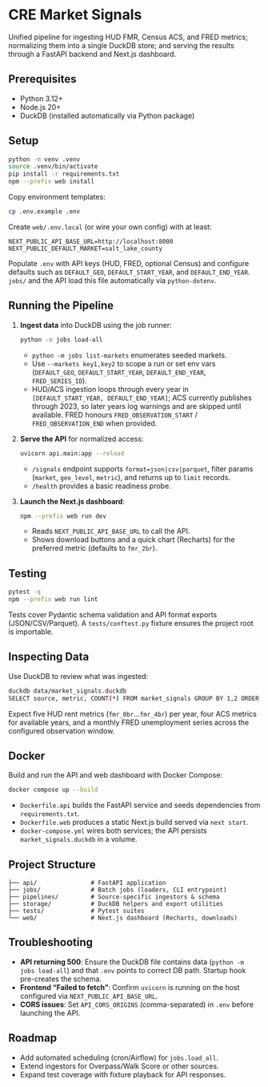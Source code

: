 # CRE Market Signals

Unified pipeline for ingesting HUD FMR, Census ACS, and FRED metrics; normalizing them into a single DuckDB store; and serving the results through a FastAPI backend and Next.js dashboard.

## Prerequisites

- Python 3.12+
- Node.js 20+
- DuckDB (installed automatically via Python package)

## Setup

```bash
python -m venv .venv
source .venv/bin/activate
pip install -r requirements.txt
npm --prefix web install
```

Copy environment templates:

```bash
cp .env.example .env
```

Create `web/.env.local` (or wire your own config) with at least:

```
NEXT_PUBLIC_API_BASE_URL=http://localhost:8000
NEXT_PUBLIC_DEFAULT_MARKET=salt_lake_county
```

Populate `.env` with API keys (HUD, FRED, optional Census) and configure defaults such as `DEFAULT_GEO`, `DEFAULT_START_YEAR`, and `DEFAULT_END_YEAR`. `jobs/` and the API load this file automatically via `python-dotenv`.

## Running the Pipeline

1. **Ingest data** into DuckDB using the job runner:
   ```bash
   python -m jobs load-all
   ```
   - `python -m jobs list-markets` enumerates seeded markets.
   - Use `--markets key1,key2` to scope a run or set env vars (`DEFAULT_GEO`, `DEFAULT_START_YEAR`, `DEFAULT_END_YEAR`, `FRED_SERIES_ID`).
   - HUD/ACS ingestion loops through every year in `[DEFAULT_START_YEAR, DEFAULT_END_YEAR]`; ACS currently publishes through 2023, so later years log warnings and are skipped until available. FRED honours `FRED_OBSERVATION_START` / `FRED_OBSERVATION_END` when provided.

2. **Serve the API** for normalized access:
   ```bash
   uvicorn api.main:app --reload
   ```
   - `/signals` endpoint supports `format=json|csv|parquet`, filter params (`market`, `geo_level`, `metric`), and returns up to `limit` records.
   - `/health` provides a basic readiness probe.

3. **Launch the Next.js dashboard**:
   ```bash
   npm --prefix web run dev
   ```
   - Reads `NEXT_PUBLIC_API_BASE_URL` to call the API.
   - Shows download buttons and a quick chart (Recharts) for the preferred metric (defaults to `fmr_2br`).

## Testing

```bash
pytest -q
npm --prefix web run lint
```

Tests cover Pydantic schema validation and API format exports (JSON/CSV/Parquet). A `tests/conftest.py` fixture ensures the project root is importable.

## Inspecting Data

Use DuckDB to review what was ingested:

```bash
duckdb data/market_signals.duckdb
SELECT source, metric, COUNT(*) FROM market_signals GROUP BY 1,2 ORDER BY 1,2;
```

Expect five HUD rent metrics (`fmr_0br`…`fmr_4br`) per year, four ACS metrics for available years, and a monthly FRED unemployment series across the configured observation window.

## Docker

Build and run the API and web dashboard with Docker Compose:

```bash
docker compose up --build
```

- `Dockerfile.api` builds the FastAPI service and seeds dependencies from `requirements.txt`.
- `Dockerfile.web` produces a static Next.js build served via `next start`.
- `docker-compose.yml` wires both services; the API persists `market_signals.duckdb` in a volume.

## Project Structure

```
├── api/               # FastAPI application
├── jobs/              # Batch jobs (loaders, CLI entrypoint)
├── pipelines/         # Source-specific ingestors & schema
├── storage/           # DuckDB helpers and export utilities
├── tests/             # Pytest suites
└── web/               # Next.js dashboard (Recharts, downloads)
```

## Troubleshooting

- **API returning 500**: Ensure the DuckDB file contains data (`python -m jobs load-all`) and that `.env` points to correct DB path. Startup hook pre-creates the schema.
- **Frontend “Failed to fetch”**: Confirm `uvicorn` is running on the host configured via `NEXT_PUBLIC_API_BASE_URL`.
- **CORS issues**: Set `API_CORS_ORIGINS` (comma-separated) in `.env` before launching the API.

## Roadmap

- Add automated scheduling (cron/Airflow) for `jobs.load_all`.
- Extend ingestors for Overpass/Walk Score or other sources.
- Expand test coverage with fixture playback for API responses.
